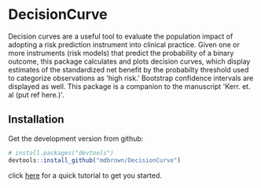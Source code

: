 # DecisionCurve

Decision curves are a useful tool to evaluate the population impact of adopting a risk prediction instrument into clinical practice. Given one or more instruments (risk models) that predict the probability of a binary outcome, this package calculates and plots decision curves, which display estimates of the standardized net benefit by the probabilty threshold used to categorize observations as 'high risk.'  Bootstrap confidence intervals are displayed as well. This package is a companion to the manuscript 'Kerr. et. al (put ref here.)'.

## Installation

Get the development version from github: 

```R
# install.packages("devtools")
devtools::install_github("mdbrown/DecisionCurve")
```

click [here](http://rpubs.com/mdbrown/DecisionCurveTutorial) for a quick tutorial to get you started. 
